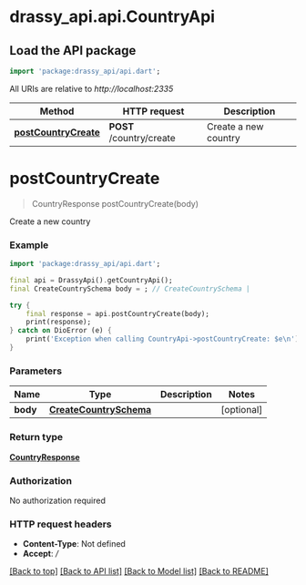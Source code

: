 # drassy_api.api.CountryApi

## Load the API package
```dart
import 'package:drassy_api/api.dart';
```

All URIs are relative to *http://localhost:2335*

Method | HTTP request | Description
------------- | ------------- | -------------
[**postCountryCreate**](CountryApi.md#postcountrycreate) | **POST** /country/create | Create a new country


# **postCountryCreate**
> CountryResponse postCountryCreate(body)

Create a new country

### Example
```dart
import 'package:drassy_api/api.dart';

final api = DrassyApi().getCountryApi();
final CreateCountrySchema body = ; // CreateCountrySchema | 

try {
    final response = api.postCountryCreate(body);
    print(response);
} catch on DioError (e) {
    print('Exception when calling CountryApi->postCountryCreate: $e\n');
}
```

### Parameters

Name | Type | Description  | Notes
------------- | ------------- | ------------- | -------------
 **body** | [**CreateCountrySchema**](CreateCountrySchema.md)|  | [optional] 

### Return type

[**CountryResponse**](CountryResponse.md)

### Authorization

No authorization required

### HTTP request headers

 - **Content-Type**: Not defined
 - **Accept**: */*

[[Back to top]](#) [[Back to API list]](../README.md#documentation-for-api-endpoints) [[Back to Model list]](../README.md#documentation-for-models) [[Back to README]](../README.md)

